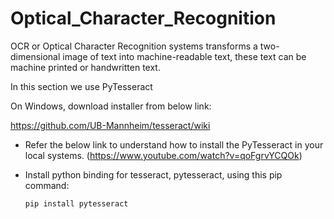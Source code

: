 # Optical_Character_Recognition

OCR  or Optical Character Recognition systems transforms a two-dimensional image of text into machine-readable text, these text can be machine printed or handwritten text.

In this section we use PyTesseract 

On Windows, download installer from below link:

https://github.com/UB-Mannheim/tesseract/wiki

- Refer the below link to understand how to install the PyTesseract in your local systems.
  (https://www.youtube.com/watch?v=qoFgrvYCQOk)

- Install python binding for tesseract, pytesseract, using this pip command:
  ```
  pip install pytesseract
  ```
